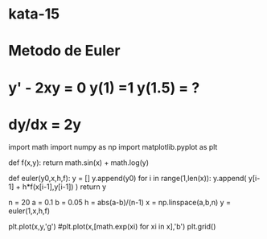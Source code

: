 # kata-15
# Metodo de Euler
# y' - 2xy = 0 y(1) =1  y(1.5) = ?
# dy/dx = 2y
import math
import numpy as np
import matplotlib.pyplot as plt

def f(x,y):
    return math.sin(x) + math.log(y)

def euler(y0,x,h,f):
    y = []
    y.append(y0)
    for i in range(1,len(x)):
        y.append( y[i-1] + h*f(x[i-1],y[i-1]) )
    return y

n = 20
a = 0.1
b = 0.05
h = abs(a-b)/(n-1)
x = np.linspace(a,b,n)
y = euler(1,x,h,f)

plt.plot(x,y,'g')
#plt.plot(x,[math.exp(xi) for xi in x],'b')
plt.grid()
